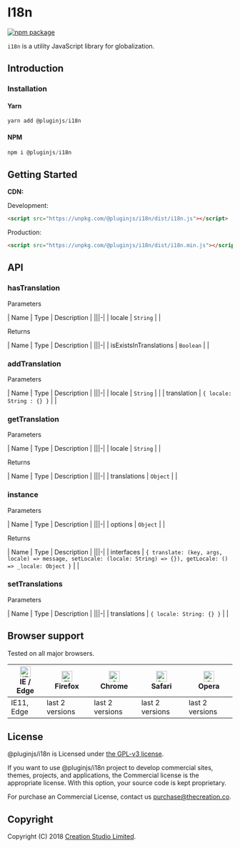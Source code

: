 # I18n

[![npm package](https://img.shields.io/npm/v/@pluginjs/i18n.svg)](https://www.npmjs.com/package/@pluginjs/i18n)

`i18n` is a utility JavaScript library for globalization.

## Introduction

### Installation

#### Yarn

```javascript
yarn add @pluginjs/i18n
```

#### NPM

```javascript
npm i @pluginjs/i18n
```

## Getting Started

**CDN:**

Development:

```html
<script src="https://unpkg.com/@pluginjs/i18n/dist/i18n.js"></script>
```

Production:

```html
<script src="https://unpkg.com/@pluginjs/i18n/dist/i18n.min.js"></script>
```

## API

### hasTranslation

Parameters

| Name | Type | Description |
|||-|
| locale | `String` | |

Returns

| Name | Type | Description |
|||-|
| isExistsInTranslations | `Boolean` | |

### addTranslation

Parameters

| Name | Type | Description |
|||-|
| locale | `String` | |
| translation | `{ locale: String : {} }` | |

### getTranslation

Parameters

| Name | Type | Description |
|||-|
| locale | `String` | |

Returns

| Name | Type | Description |
|||-|
| translations | `Object` | |

### instance

Parameters

| Name | Type | Description |
|||-|
| options | `Object` | |

Returns

| Name | Type | Description |
|||-|
| interfaces | `{ translate: (key, args, locale) => message, setLocale: (locale: String) => {}), getLocale: () => _locale: Object }` | |

### setTranslations

Parameters

| Name | Type | Description |
|||-|
| translations | `{ locale: String: {} }` | |

## Browser support

Tested on all major browsers.

| [<img src="https://raw.githubusercontent.com/alrra/browser-logos/master/src/edge/edge_48x48.png" alt="IE / Edge" width="24px" height="24px" />](http://godban.github.io/browsers-support-badges/)</br>IE / Edge | [<img src="https://raw.githubusercontent.com/alrra/browser-logos/master/src/firefox/firefox_48x48.png" alt="Firefox" width="24px" height="24px" />](http://godban.github.io/browsers-support-badges/)</br>Firefox | [<img src="https://raw.githubusercontent.com/alrra/browser-logos/master/src/chrome/chrome_48x48.png" alt="Chrome" width="24px" height="24px" />](http://godban.github.io/browsers-support-badges/)</br>Chrome | [<img src="https://raw.githubusercontent.com/alrra/browser-logos/master/src/safari/safari_48x48.png" alt="Safari" width="24px" height="24px" />](http://godban.github.io/browsers-support-badges/)</br>Safari | [<img src="https://raw.githubusercontent.com/alrra/browser-logos/master/src/opera/opera_48x48.png" alt="Opera" width="24px" height="24px" />](http://godban.github.io/browsers-support-badges/)</br>Opera |
| --------- | --------- | --------- | --------- | --------- |
| IE11, Edge| last 2 versions| last 2 versions| last 2 versions| last 2 versions|

## License

@pluginjs/i18n is Licensed under [the GPL-v3 license](LICENSE).

If you want to use @pluginjs/i18n project to develop commercial sites, themes, projects, and applications, the Commercial license is the appropriate license. With this option, your source code is kept proprietary.

For purchase an Commercial License, contact us purchase@thecreation.co.

## Copyright

Copyright (C) 2018 [Creation Studio Limited](creationstudio.com).